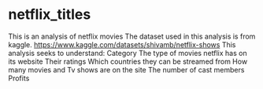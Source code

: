 # netflix_titles
This is an analysis of netflix movies
The dataset used in this analysis is from kaggle. https://www.kaggle.com/datasets/shivamb/netflix-shows
This analysis seeks to understand:
Category
The type of movies netflix has on its website
Their ratings
Which countries they can be streamed from
How many movies and Tv shows are on the site
The number of cast members
Profits
